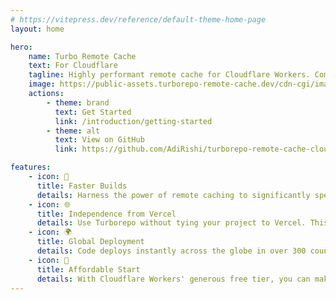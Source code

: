 ```yaml
---
# https://vitepress.dev/reference/default-theme-home-page
layout: home

hero:
    name: Turbo Remote Cache
    text: For Cloudflare
    tagline: Highly performant remote cache for Cloudflare Workers. Completely free and open source.
    image: https://public-assets.turborepo-remote-cache.dev/cdn-cgi/image/width=320,quality=80,format=auto/images/logo.png
    actions:
        - theme: brand
          text: Get Started
          link: /introduction/getting-started
        - theme: alt
          text: View on GitHub
          link: https://github.com/AdiRishi/turborepo-remote-cache-cloudflare

features:
    - icon: 🚀
      title: Faster Builds
      details: Harness the power of remote caching to significantly speed up your builds
    - icon: 🌐
      title: Independence from Vercel
      details: Use Turborepo without tying your project to Vercel. This gives you flexibility in hosting decisions.
    - icon: 🌍
      title: Global Deployment
      details: Code deploys instantly across the globe in over 300 countries, ensuring unmatched performance and reliability.
    - icon: 👛
      title: Affordable Start
      details: With Cloudflare Workers' generous free tier, you can make up to 100,000 requests every day at no cost. It's a cost-effective way to get started and scale your application.
---
```

